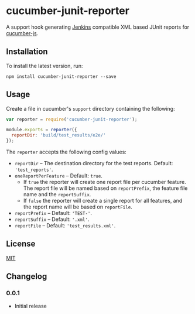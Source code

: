 cucumber-junit-reporter
=======================

A support hook generating [Jenkins](http://jenkins-ci.org/) compatible XML based JUnit reports for [cucumber-js](https://github.com/cucumber/cucumber-js).

Installation
------------

To install the latest version, run:

    npm install cucumber-junit-reporter --save

Usage
-----


Create a file in cucumber's `support` directory containing the following:

```JavaScript
var reporter = require('cucumber-junit-reporter');

module.exports = reporter({
  reportDir: 'build/test_results/e2e/'
});
```

The `reporter` accepts the following config values:

- `reportDir` – The destination directory for the test reports. Default: `'test_reports'`.
- `oneReportPerFeature` – Default: `true`.
  - If `true` the reporter will create one report file per cucumber feature. The report file will be named based on `reportPrefix`, the feature file name and the `reportSuffix`.
  - If `false` the reporter will create a single report for all features, and the report name will be based on `reportFile`.
- `reportPrefix` – Default: `'TEST-'`.
- `reportSuffix` – Default: `'.xml'`.
- `reportFile` – Default: `'test_results.xml'`.


License
-------

[MIT](https://github.com/davidparsson/cucumber-junit-reporter/blob/master/LICENSE)

Changelog
---------

### 0.0.1
- Initial release
